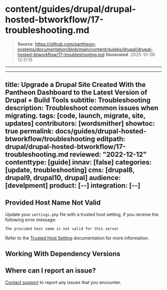 # content/guides/drupal/drupal-hosted-btworkflow/17-troubleshooting.md

> **Source**: https://github.com/pantheon-systems/documentation/blob/main/content/guides/drupal/drupal-hosted-btworkflow/17-troubleshooting.md
> **Generated**: 2025-10-06 12:11:15

---

---
title: Upgrade a Drupal Site Created With the Pantheon Dashboard to the Latest Version of Drupal + Build Tools
subtitle: Troubleshooting
description: Troubleshoot common issues when migrating.
tags: [code, launch, migrate, site, updates]
contributors: [wordsmither]
showtoc: true
permalink: docs/guides/drupal-hosted-btworkflow/troubleshooting
editpath: drupal/drupal-hosted-btworkflow/17-troubleshooting.md
reviewed: "2022-12-12"
contenttype: [guide]
innav: [false]
categories: [update, troubleshooting]
cms: [drupal8, drupal9, drupal10, drupal]
audience: [develpment]
product: [--]
integration: [--]
---

## Provided Host Name Not Valid

Update your `settings.php` file with a trusted host setting, if you receive the following error message:

```none
The provided host name is not valid for this server
```

Refer to the [Trusted Host Setting](/guides/php/settings-php#trusted-host-setting) documentation for more information.

## Working With Dependency Versions

<Partial file="composer-updating.md" />

## Where can I report an issue?

[Contact support](/guides/support/contact-support) to report any issues that you encounter.
